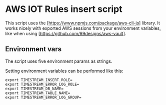 
# AWS IOT Rules insert script

This script uses the [https://www.npmjs.com/package/aws-cli-js] library.  It works nicely with exported AWS sessions from your environment variables, like when using [https://github.com/99designs/aws-vault].  

## Environment vars
The script uses five environment params as strings.

Setting environment variables can be performed like this:

```
export TIMESTREAM_INSERT_ROLE=
export TIMESTREAM_ERROR_LOG_ROLE=
export TIMESTREAM_DB_NAME=
export TIMESTREAM_TABLE_NAME=
export TIMESTREAM_ERROR_LOG_GROUP=
```


